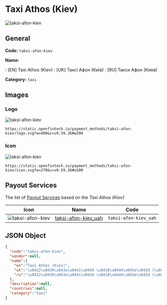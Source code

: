 
# Taxi Athos (Kiev) 
![taksi-afon-kiev](https://static.openfintech.io/payment_methods/taksi-afon-kiev/logo.svg?w=400&c=v0.59.26#w200)  

## General 
**Code:** `taksi-afon-kiev` 
 
**Name:** 
 
:	[EN] Taxi Athos (Kiev) 
:	[UK] Таксі Афон (Київ) 
:	[RU] Такси Афон (Киев) 
 
**Category:** `taxi` 
 

## Images 

### Logo 
![taksi-afon-kiev](https://static.openfintech.io/payment_methods/taksi-afon-kiev/logo.svg?w=400&c=v0.59.26#w200)  

```
https://static.openfintech.io/payment_methods/taksi-afon-kiev/logo.svg?w=400&c=v0.59.26#w200
```  

### Icon 
![taksi-afon-kiev](https://static.openfintech.io/payment_methods/taksi-afon-kiev/icon.svg?w=278&c=v0.59.26#w100)  

```
https://static.openfintech.io/payment_methods/taksi-afon-kiev/icon.svg?w=278&c=v0.59.26#w100
```  

## Payout Services 
 
The list of [Payout Services](/payout-services/) based on the _Taxi Athos (Kiev)_ 

|Icon|Name|Code| 
|:---:|:---:|:---:| 
|![taksi-afon-kiev](https://static.openfintech.io/payout_methods/taksi-afon-kiev/icon.svg?w=278&c=v0.59.26#w40) |[taksi-afon-kiev_uah](/payout-services/taksi-afon-kiev_uah/)|`taksi-afon-kiev_uah`| 
 

## JSON Object 

```json
{
  "code":"taksi-afon-kiev",
  "vendor":null,
  "name":{
    "en":"Taxi Athos (Kiev)",
    "uk":"\u0422\u0430\u043a\u0441\u0456 \u0410\u0444\u043e\u043d (\u041a\u0438\u0457\u0432)",
    "ru":"\u0422\u0430\u043a\u0441\u0438 \u0410\u0444\u043e\u043d (\u041a\u0438\u0435\u0432)"
  },
  "description":null,
  "countries":null,
  "category":"taxi"
}
```  
